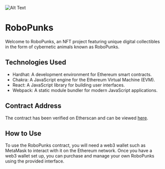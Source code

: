 ![Alt Text](https://i.ibb.co/xzBTf36/robo1.jpg)

# RoboPunks

Welcome to RoboPunks, an NFT project featuring unique digital collectibles in the form of cybernetic animals known as RoboPunks.

## Technologies Used

- Hardhat: A development environment for Ethereum smart contracts.
- Chakra: A JavaScript engine for the Ethereum Virtual Machine (EVM).
- React: A JavaScript library for building user interfaces.
- Webpack: A static module bundler for modern JavaScript applications.

## Contract Address

The contract has been verified on Etherscan and can be viewed [here](https://goerli.etherscan.io/address/0xE6e429E750dC5240De6F4E4805e41745B9310F71).

## How to Use

To use the RoboPunks contract, you will need a web3 wallet such as MetaMask to interact with it on the Ethereum network. Once you have a web3 wallet set up, you can purchase and manage your own RoboPunks using the provided interface.
